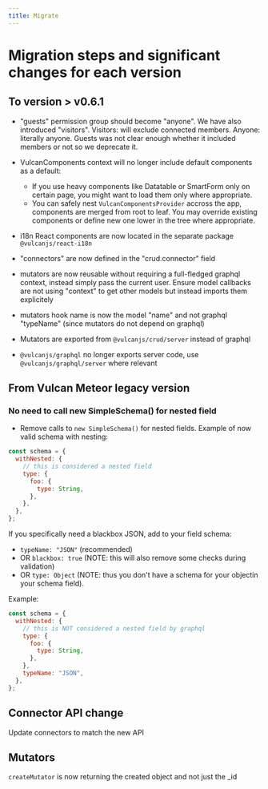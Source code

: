```yaml
---
title: Migrate
---
```


# Migration steps and significant changes for each version

## To version > v0.6.1

- "guests" permission group should become "anyone". We have also introduced "visitors".
Visitors: will exclude connected members. Anyone: literally anyone.
Guests was not clear enough whether it included members or not so we deprecate it.
- VulcanComponents context will no longer include default components
  as a default:

  - If you use heavy components like Datatable or SmartForm only
    on certain page, you might want to load them only where appropriate.
  - You can safely nest `VulcanComponentsProvider` accross the app,
    components are merged from root to leaf. You may override existing components or define new one lower in the tree where appropriate.

- i18n React components are now located in the separate package `@vulcanjs/react-i18n`
- "connectors" are now defined in the "crud.connector" field
- mutators are now reusable without requiring a full-fledged graphql context, instead simply pass the current user.
  Ensure model callbacks are not using "context" to get other models but instead imports them explicitely
- mutators hook name is now the model "name" and not graphql "typeName" (since mutators do not depend on graphql)
- Mutators are exported from `@vulcanjs/crud/server` instead of graphql
- `@vulcanjs/graphql` no longer exports server code, use `@vulcanjs/graphql/server` where relevant

## From Vulcan Meteor legacy version

### No need to call new SimpleSchema() for nested field

- Remove calls to `new SimpleSchema()` for nested fields.
  Example of now valid schema with nesting:

```js
const schema = {
  withNested: {
    // this is considered a nested field
    type: {
      foo: {
        type: String,
      },
    },
  },
};
```

If you specifically need a blackbox JSON, add to your field schema:

- `typeName: "JSON"` (recommended)
- OR `blackbox: true` (NOTE: this will also remove some checks during validation)
- OR `type: Object` (NOTE: thus you don't have a schema for your objectin your schema field).

Example:

```js
const schema = {
  withNested: {
    // this is NOT considered a nested field by graphql
    type: {
      foo: {
        type: String,
      },
    },
    typeName: "JSON",
  },
};
```

## Connector API change

Update connectors to match the new API

## Mutators

`createMutator` is now returning the created object and not just the \_id
